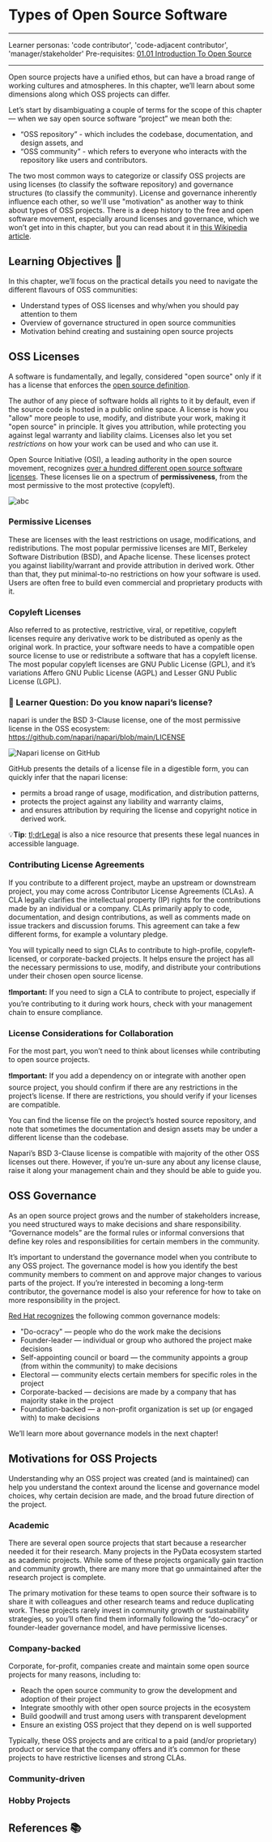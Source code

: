 # Types of Open Source Software

<!-- TODO: Add link to chapter 1.01 in the prerequisites section when ready -->

---

Learner personas: 'code contributor', 'code-adjacent contributor', 'manager/stakeholder'
Pre-requisites: [01.01 Introduction To Open Source](./01-intro-to-os.md)

---

Open source projects have a unified ethos, but can have a broad range of working cultures and atmospheres. In this chapter, we’ll learn about some dimensions along which OSS projects can differ.

Let’s start by disambiguating a couple of terms for the scope of this chapter — when we say open source software “project” we mean both the:

- “OSS repository” - which includes the codebase, documentation, and design assets, and
- “OSS community” - which refers to everyone who interacts with the repository like users and contributors.

The two most common ways to categorize or classify OSS projects are using licenses (to classify the software repository) and governance structures (to classify the community). License and governance inherently influence each other, so we'll use "motivation" as another way to think about types of OSS projects. There is a deep history to the free and open software movement, especially around licenses and governance, which we won’t get into in this chapter, but you can read about it in [this Wikipedia article](https://en.wikipedia.org/wiki/History_of_free_and_open-source_software).

## Learning Objectives 🧠

In this chapter, we’ll focus on the practical details you need to navigate the different flavours of OSS communities:

- Understand types of OSS licenses and why/when you should pay attention to them
- Overview of governance structured in open source communities
- Motivation behind creating and sustaining open source projects

## OSS Licenses

A software is fundamentally, and legally, considered "open source" only if it has a license that enforces the [open source definition](https://opensource.org/osd/).

The author of any piece of software holds all rights to it by default, even if the source code is hosted in a public online space. A license is how you "allow" more people to use, modify, and distribute your work, making it "open source" in principle. It gives you attribution, while protecting you against legal warranty and liability claims. Licenses also let you set _restrictions_ on how your work can be used and who can use it.

Open Source Initiative (OSI), a leading authority in the open source movement, recognizes [over a hundred different open source software licenses](https://opensource.org/licenses/). These licenses lie on a spectrum of **permissiveness**, from the most permissive to the most protective (copyleft).

<img src="./images/oss-licenses.svg" alt="abc"/>

### Permissive Licenses

These are licenses with the least restrictions on usage, modifications, and redistributions. The most popular permissive licenses are MIT, Berkeley Software Distribution (BSD), and Apache license. These licenses protect you against liability/warrant and provide attribution in derived work. Other than that, they put minimal-to-no restrictions on how your software is used. Users are often free to build even commercial and proprietary products with it.

### Copyleft Licenses

Also referred to as protective, restrictive, viral, or repetitive, copyleft licenses require any derivative work to be distributed as openly as the original work. In practice, your software needs to have a compatible open source license to use or redistribute a software that has a copyleft license. The most popular copyleft licenses are GNU Public License (GPL), and it’s variations Affero GNU Public License (AGPL) and Lesser GNU Public License (LGPL).

### 🙋 Learner Question: Do you know napari’s license?

napari is under the BSD 3-Clause license, one of the most permissive license in the OSS ecosystem: https://github.com/napari/napari/blob/main/LICENSE

<img src="../images/napari-license.png" alt="Napari license on GitHub"/>

GitHub presents the details of a license file in a digestible form, you can quickly infer that the napari license:

- permits a broad range of usage, modification, and distribution patterns,
- protects the project against any liability and warranty claims,
- and ensures attribution by requiring the license and copyright notice in derived work.

💡**Tip**: [tl;drLegal](https://www.tldrlegal.com/) is also a nice resource that presents these legal nuances in accessible language.

### Contributing License Agreements

If you contribute to a different project, maybe an upstream or downstream project, you may come across Contributor License Agreements (CLAs). A CLA legally clarifies the intellectual property (IP) rights for the contributions made by an individual or a company. CLAs primarily apply to code, documentation, and design contributions, as well as comments made on issue trackers and discussion forums. This agreement can take a few different forms, for example a voluntary pledge.

You will typically need to sign CLAs to contribute to high-profile, copyleft-licensed, or corporate-backed projects. It helps ensure the project has all the necessary permissions to use, modify, and distribute your contributions under their chosen open source license.

❗️**Important:** If you need to sign a CLA to contribute to project, especially if you’re contributing to it during work hours, check with your management chain to ensure compliance.

### License Considerations for Collaboration

For the most part, you won’t need to think about licenses while contributing to open source projects.

❗️**Important:** If you add a dependency on or integrate with another open source project, you should confirm if there are any restrictions in the project’s license. If there are restrictions, you should verify if your licenses are compatible.

You can find the license file on the project’s hosted source repository, and note that sometimes the documentation and design assets may be under a different license than the codebase.

Napari’s BSD 3-Clause license is compatible with majority of the other OSS licenses out there. However, if you’re un-sure any about any license clause, raise it along your management chain and they should be able to guide you.

## OSS Governance

As an open source project grows and the number of stakeholders increase, you need structured ways to make decisions and share responsibility. “Governance models” are the formal rules or informal conversions that define key roles and responsibilities for certain members in the community.

It’s important to understand the governance model when you contribute to any OSS project. The governance model is how you identify the best community members to comment on and approve major changes to various parts of the project. If you’re interested in becoming a long-term contributor, the governance model is also your reference for how to take on more responsibility in the project.

[Red Hat recognizes](https://www.redhat.com/en/resources/guide-to-open-source-project-governance-models-overview) the following common governance models:

- "Do-ocracy" — people who do the work make the decisions
- Founder-leader — individual or group who authored the project make decisions
- Self-appointing council or board — the community appoints a group (from within the community) to make decisions
- Electoral — community elects certain members for specific roles in the project
- Corporate-backed — decisions are made by a company that has majority stake in the project
- Foundation-backed — a non-profit organization is set up (or engaged with) to make decisions

We’ll learn more about governance models in the next chapter!

## Motivations for OSS Projects

Understanding why an OSS project was created (and is maintained) can help you understand the context around the license and governance model choices, why certain decision are made, and the broad future direction of the project.

### Academic

There are several open source projects that start because a researcher needed it for their research. Many projects in the PyData ecosystem started as academic projects. While some of these projects organically gain traction and community growth, there are many more that go unmaintained after the research project is complete.

The primary motivation for these teams to open source their software is to share it with colleagues and other research teams and reduce duplicating work. These projects rarely invest in community growth or sustainability strategies, so you’ll often find them informally following the “do-ocracy” or founder-leader governance model, and have permissive licenses.

### Company-backed

Corporate, for-profit, companies create and maintain some open source projects for many reasons, including to:

- Reach the open source community to grow the development and adoption of their project
- Integrate smoothly with other open source projects in the ecosystem
- Build goodwill and trust among users with transparent development
- Ensure an existing OSS project that they depend on is well supported

Typically, these OSS projects and are critical to a paid (and/or proprietary) product or service that the company offers and it’s common for these projects to have restrictive licenses and strong CLAs.

### Community-driven

<!-- TODO -->

### Hobby Projects

<!-- TODO -->

## References 📚

<!-- TODO -->
